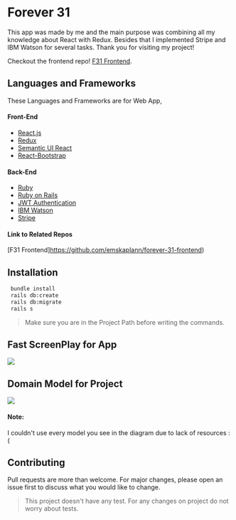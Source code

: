 # Forever 31
This app was made by me and the main purpose was combining all my knowledge about React with Redux. Besides that I implemented Stripe and IBM Watson for several tasks. Thank you for visiting my project!

Checkout the frontend repo! [F31 Frontend](https://github.com/emskaplann/forever-31-frontend).
## Languages and Frameworks
These Languages and Frameworks are for Web App,
#### Front-End
* [React.js](https://reactjs.org/)
* [Redux](https://redux.js.org/)
* [Semantic UI React](https://react.semantic-ui.com/)
* [React-Bootstrap](https://react-bootstrap.github.io/)

#### Back-End
* [Ruby](https://www.ruby-lang.org/tr/)
* [Ruby on Rails](https://rubyonrails.org/)
* [JWT Authentication](https://jwt.io/)
* [IBM Watson](https://www.ibm.com/watson)
* [Stripe](https://stripe.com/)

#### Link to Related Repos
[F31 Frontend]https://github.com/emskaplann/forever-31-frontend)

## Installation
```bash
 bundle install
 rails db:create
 rails db:migrate
 rails s
```
> Make sure you are in the Project Path before writing the commands.

## Fast ScreenPlay for App
![](https://media.giphy.com/media/LSvWVRbZmfvjD3Cwdf/giphy.gif)

## Domain Model for Project
![](https://i.ibb.co/kgr12JL/f31-domain-model.png)
#### Note:
I couldn't use every model you see in the diagram due to lack of resources :(

## Contributing
Pull requests are more than welcome. For major changes, please open an issue first to discuss what you would like to change.

> This project doesn't have any test. For any changes on project do not worry about tests.
